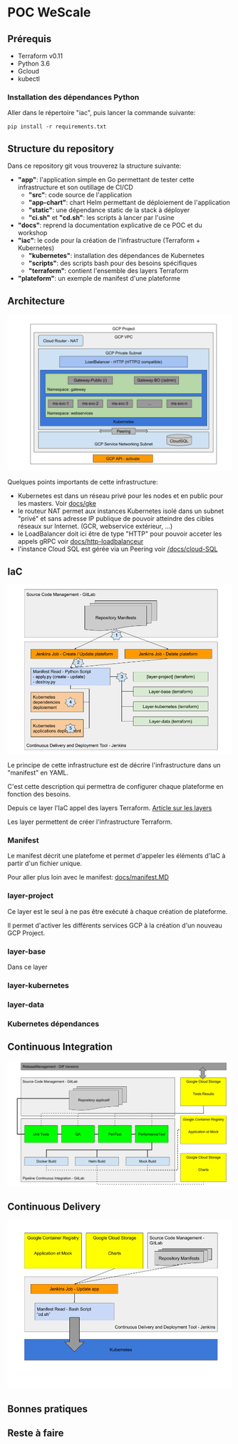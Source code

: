 # POC WeScale

## Prérequis

- Terraform v0.11
- Python 3.6
- Gcloud 
- kubectl

### Installation des dépendances Python

Aller dans le répertoire "iac", puis lancer la commande suivante:

```language-bash
pip install -r requirements.txt
```

## Structure du repository

Dans ce repository git vous trouverez la structure suivante:

- <b>"app"</b>: l'application simple en Go permettant de tester cette infrastructure et son outillage de CI/CD
    - <b>"src"</b>: code source de l'application
    - <b>"app-chart"</b>: chart Helm permettant de déploiement de l'application
    - <b>"static"</b>: une dépendance static de la stack à déployer
    - <b>"ci.sh"</b> et <b>"cd.sh"</b>: les scripts à lancer par l'usine
- <b>"docs"</b>: reprend la documentation explicative de ce POC et du workshop
- <b>"iac"</b>: le code pour la création de l'infrastructure (Terraform + Kubernetes)
    - <b>"kubernetes"</b>: installation des dépendances de Kubernetes
    - <b>"scripts"</b>: des scripts bash pour des besoins spécifiques
    - <b>"terraform"</b>: contient l'ensemble des layers Terraform
- <b>"plateform"</b>: un exemple de manifest d'une plateforme

## Architecture

![](docs/img/Architecture.png)

Quelques points importants de cette infrastructure:

- Kubernetes est dans un réseau privé pour les nodes et en public pour les masters. Voir [docs/gke](docs/gke.MD)
- le routeur NAT permet aux instances Kubernetes isolé dans un subnet "privé" et sans adresse IP publique de pouvoir atteindre des cibles réseaux sur Internet. (GCR, webservice extérieur, ...)
- le LoadBalancer doit ici être de type "HTTP" pour pouvoir acceter les appels gRPC voir [docs/http-loadbalanceur](docs/http-loadbalanceur.MD)
- l'instance Cloud SQL est gérée via un Peering voir [/docs/cloud-SQL](docs/cloud-SQL.MD)

## IaC

![](docs/img/IaC-schema.png)

Le principe de cette infrastructure est de décrire l'infrastructure dans un "manifest" en YAML.

C'est cette description qui permettra de configurer chaque plateforme en fonction des besoins.

Depuis ce layer l'IaC appel des layers Terraform. [Article sur les layers](https://blog.wescale.fr/2017/06/12/terraform-layering-pourquoi-et-comment/)

Les layer permettent de créer l'infrastructure Terraform. 

### Manifest

Le manifest décrit une platefome et permet d'appeler les éléments d'IaC à partir d'un fichier unique.

Pour aller plus loin avec le manifest: [docs/manifest.MD](docs/manifest.MD)

### layer-project

Ce layer est le seul à ne pas être exécuté à chaque création de plateforme.

Il permet d'activer les différents services GCP à la création d'un nouveau GCP Project.

### layer-base

Dans ce layer 

### layer-kubernetes

### layer-data

### Kubernetes dépendances

## Continuous Integration

![](docs/img/CI-schema.png)


## Continuous Delivery

![](docs/img/ContinuousDelivery-schema.png)

## Bonnes pratiques

## Reste à faire
